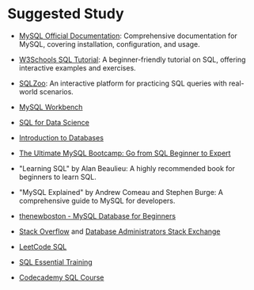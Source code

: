 # Suggested Study

-   [MySQL Official Documentation](https://dev.mysql.com/doc/): Comprehensive documentation for MySQL, covering installation, configuration, and usage.

-   [W3Schools SQL Tutorial](https://www.w3schools.com/sql/): A beginner-friendly tutorial on SQL, offering interactive examples and exercises.

-   [SQLZoo](https://sqlzoo.net/): An interactive platform for practicing SQL queries with real-world scenarios.

-   [MySQL Workbench](https://www.mysql.com/products/workbench/)

-   [SQL for Data Science](https://www.coursera.org/specializations/ibm-data-science)

-   [Introduction to Databases](https://www.edx.org/professional-certificate/w3cx-introduction-to-databases)

-   [The Ultimate MySQL Bootcamp: Go from SQL Beginner to Expert](https://www.udemy.com/course/the-ultimate-mysql-bootcamp-go-from-sql-beginner-to-expert/)

-   "Learning SQL" by Alan Beaulieu: A highly recommended book for beginners to learn SQL.
-   "MySQL Explained" by Andrew Comeau and Stephen Burge: A comprehensive guide to MySQL for developers.

-   [thenewboston - MySQL Database for Beginners](https://www.youtube.com/playlist?list=PL6gx4Cwl9DGB5amWqV8XA_3B5xZCvYtAr)

-   [Stack Overflow](https://stackoverflow.com/questions/tagged/sql) and [Database Administrators Stack Exchange](https://dba.stackexchange.com/)

-   [LeetCode SQL](https://leetcode.com/problemset/database/)

-   [SQL Essential Training](https://www.linkedin.com/learning/sql-essential-training)
-   [Codecademy SQL Course](https://www.codecademy.com/learn/learn-sql)

